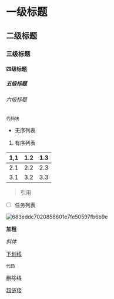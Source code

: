 # 一级标题

## 二级标题

### 三级标题

#### 四级标题

##### 五级标题

###### 六级标题

```
代码块
```

- 无序列表

1. 有序列表

| 1,1  | 1.2  | 1.3  |
| ---- | ---- | ---- |
| 2.1  | 2.2  | 2.3  |
| 3.1  | 3.2  | 3.3  |

> 引用

- [ ] 任务列表

![683eddc7020858601e7fe50597fb6b9e](D:\develop\683eddc7020858601e7fe50597fb6b9e.jpeg)

**加粗**

*斜体*

<u>下划线</u>

`代码`

~~删除线~~

<!--注释-->

[超链接](www.baidu.com)
